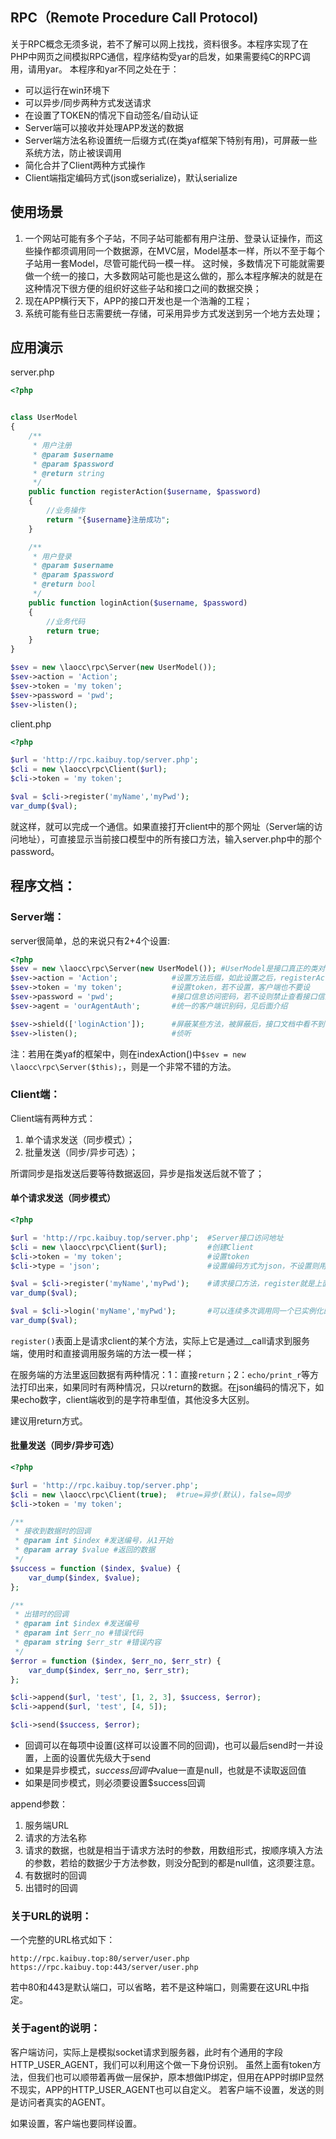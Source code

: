 ## RPC（Remote Procedure Call Protocol)
关于RPC概念无须多说，若不了解可以网上找找，资料很多。本程序实现了在PHP中网页之间模拟RPC通信，程序结构受yar的启发，如果需要纯C的RPC调用，请用yar。
本程序和yar不同之处在于：
- 可以运行在win环境下
- 可以异步/同步两种方式发送请求
- 在设置了TOKEN的情况下自动签名/自动认证
- Server端可以接收并处理APP发送的数据
- Server端方法名称设置统一后缀方式(在类yaf框架下特别有用)，可屏蔽一些系统方法，防止被误调用
- 简化合并了Client两种方式操作
- Client端指定编码方式(json或serialize)，默认serialize


## 使用场景
1. 一个网站可能有多个子站，不同子站可能都有用户注册、登录认证操作，而这些操作都须调用同一个数据源，在MVC层，Model基本一样，所以不至于每个子站用一套Model，尽管可能代码一模一样。
这时候，多数情况下可能就需要做一个统一的接口，大多数网站可能也是这么做的，那么本程序解决的就是在这种情况下很方便的组织好这些子站和接口之间的数据交换；
2. 现在APP横行天下，APP的接口开发也是一个浩瀚的工程；
3. 系统可能有些日志需要统一存储，可采用异步方式发送到另一个地方去处理；

## 应用演示
server.php
```php
<?php


class UserModel
{
    /**
     * 用户注册
     * @param $username
     * @param $password
     * @return string
     */
    public function registerAction($username, $password)
    {
        //业务操作
        return "{$username}注册成功";
    }

    /**
     * 用户登录
     * @param $username
     * @param $password
     * @return bool
     */
    public function loginAction($username, $password)
    {
        //业务代码
        return true;
    }
}

$sev = new \laocc\rpc\Server(new UserModel());
$sev->action = 'Action';
$sev->token = 'my token';
$sev->password = 'pwd';
$sev->listen();

```

client.php

```php
<?php

$url = 'http://rpc.kaibuy.top/server.php';
$cli = new \laocc\rpc\Client($url);
$cli->token = 'my token';

$val = $cli->register('myName','myPwd');
var_dump($val);

```
就这样，就可以完成一个通信。如果直接打开client中的那个网址（Server端的访问地址），可直接显示当前接口模型中的所有接口方法，输入server.php中的那个password。

## 程序文档：
### Server端：
server很简单，总的来说只有2+4个设置:
```php
<?php
$sev = new \laocc\rpc\Server(new UserModel()); #UserModel是接口真正的类对像
$sev->action = 'Action';            #设置方法后缀，如此设置之后，registerAction在客户端则只要register即可
$sev->token = 'my token';           #设置token，若不设置，客户端也不要设
$sev->password = 'pwd';             #接口信息访问密码，若不设则禁止查看接口信息，可以设空字串
$sev->agent = 'ourAgentAuth';       #统一的客户端识别码，见后面介绍

$sev->shield(['loginAction']);      #屏蔽某些方法，被屏蔽后，接口文档中看不到，也不可访问，如果是在框架中，务必屏蔽当前代码所在的函数名，如indexAction
$sev->listen();                     #侦听
```
注：若用在类yaf的框架中，则在indexAction()中`$sev = new \laocc\rpc\Server($this);`，则是一个非常不错的方法。



### Client端：
Client端有两种方式：
1. 单个请求发送（同步模式）；
2. 批量发送（同步/异步可选）；

所谓同步是指发送后要等待数据返回，异步是指发送后就不管了；

#### 单个请求发送（同步模式）
```php
<?php

$url = 'http://rpc.kaibuy.top/server.php';  #Server接口访问地址
$cli = new \laocc\rpc\Client($url);         #创建Client
$cli->token = 'my token';                   #设置token
$cli->type = 'json';                        #设置编码方式为json，不设置则用serialize

$val = $cli->register('myName','myPwd');    #请求接口方法，register就是上面registerAction
var_dump($val);

$val = $cli->login('myName','myPwd');       #可以连续多次调用同一个已实例化的接口
var_dump($val);

```
`register()`表面上是请求client的某个方法，实际上它是通过__call请求到服务端，使用时和直接调用服务端的方法一模一样；

在服务端的方法里返回数据有两种情况：1：直接`return`；2：`echo/print_r`等方法打印出来，如果同时有两种情况，只以return的数据。在json编码的情况下，如果echo数字，client端收到的是字符串型值，其他没多大区别。

建议用return方式。




#### 批量发送（同步/异步可选）
```php
<?php

$url = 'http://rpc.kaibuy.top/server.php';
$cli = new \laocc\rpc\Client(true);  #true=异步(默认)，false=同步
$cli->token = 'my token';

/**
 * 接收到数据时的回调
 * @param int $index #发送编号，从1开始
 * @param array $value #返回的数据
 */
$success = function ($index, $value) {
    var_dump($index, $value);
};

/**
 * 出错时的回调
 * @param int $index #发送编号
 * @param int $err_no #错误代码
 * @param string $err_str #错误内容
 */
$error = function ($index, $err_no, $err_str) {
    var_dump($index, $err_no, $err_str);
};

$cli->append($url, 'test', [1, 2, 3], $success, $error);
$cli->append($url, 'test', [4, 5]);

$cli->send($success, $error);

```
- 回调可以在每项中设置(这样可以设置不同的回调)，也可以最后send时一并设置，上面的设置优先级大于send
- 如果是异步模式，$success回调中$value一直是null，也就是不读取返回值
- 如果是同步模式，则必须要设置$success回调

append参数：
1. 服务端URL
2. 请求的方法名称
3. 请求的数据，也就是相当于请求方法时的参数，用数组形式，按顺序填入方法的参数，若给的数据少于方法参数，则没分配到的都是null值，这须要注意。
4. 有数据时的回调
5. 出错时的回调

### 关于URL的说明：
一个完整的URL格式如下：
```
http://rpc.kaibuy.top:80/server/user.php
https://rpc.kaibuy.top:443/server/user.php
```
若中80和443是默认端口，可以省略，若不是这种端口，则需要在这URL中指定。


### 关于agent的说明：
客户端访问，实际上是模拟socket请求到服务器，此时有个通用的字段HTTP_USER_AGENT，我们可以利用这个做一下身份识别。
虽然上面有token方法，但我们也可以顺带着再做一层保护，原本想做IP绑定，但用在APP时绑IP显然不现实，APP的HTTP_USER_AGENT也可以自定义。
若客户端不设置，发送的则是访问者真实的AGENT。

如果设置，客户端也要同样设置。



